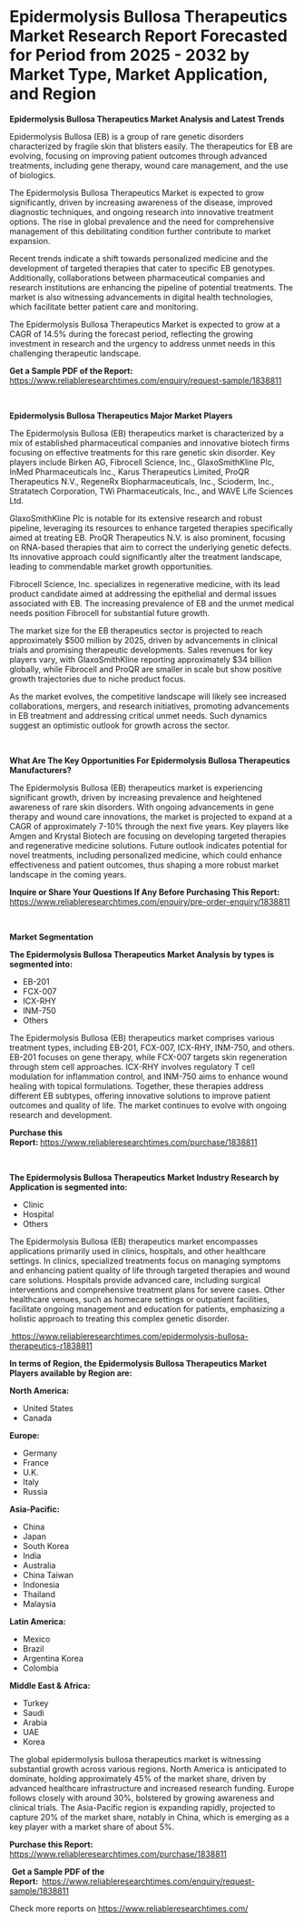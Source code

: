 <p><h1>Epidermolysis Bullosa Therapeutics Market Research Report Forecasted for Period from 2025 -  2032 by Market Type, Market Application, and Region</h1></p><p><strong>Epidermolysis Bullosa Therapeutics Market Analysis and Latest Trends</strong></p>
<p><p>Epidermolysis Bullosa (EB) is a group of rare genetic disorders characterized by fragile skin that blisters easily. The therapeutics for EB are evolving, focusing on improving patient outcomes through advanced treatments, including gene therapy, wound care management, and the use of biologics. </p><p>The Epidermolysis Bullosa Therapeutics Market is expected to grow significantly, driven by increasing awareness of the disease, improved diagnostic techniques, and ongoing research into innovative treatment options. The rise in global prevalence and the need for comprehensive management of this debilitating condition further contribute to market expansion.</p><p>Recent trends indicate a shift towards personalized medicine and the development of targeted therapies that cater to specific EB genotypes. Additionally, collaborations between pharmaceutical companies and research institutions are enhancing the pipeline of potential treatments. The market is also witnessing advancements in digital health technologies, which facilitate better patient care and monitoring. </p><p>The Epidermolysis Bullosa Therapeutics Market is expected to grow at a CAGR of 14.5% during the forecast period, reflecting the growing investment in research and the urgency to address unmet needs in this challenging therapeutic landscape.</p></p>
<p><strong>Get a Sample PDF of the Report:&nbsp;</strong> <a href="https://www.reliableresearchtimes.com/enquiry/request-sample/1838811?utm_campaign=3223&utm_medium=2&utm_source=Github&utm_content=ia&utm_term=09032025&utm_id=epidermolysis-bullosa-therapeutics">https://www.reliableresearchtimes.com/enquiry/request-sample/1838811</a></p>
<p>&nbsp;</p>
<p><strong>Epidermolysis Bullosa Therapeutics Major Market Players</strong></p>
<p><p>The Epidermolysis Bullosa (EB) therapeutics market is characterized by a mix of established pharmaceutical companies and innovative biotech firms focusing on effective treatments for this rare genetic skin disorder. Key players include Birken AG, Fibrocell Science, Inc., GlaxoSmithKline Plc, InMed Pharmaceuticals Inc., Karus Therapeutics Limited, ProQR Therapeutics N.V., RegeneRx Biopharmaceuticals, Inc., Scioderm, Inc., Stratatech Corporation, TWi Pharmaceuticals, Inc., and WAVE Life Sciences Ltd.</p><p>GlaxoSmithKline Plc is notable for its extensive research and robust pipeline, leveraging its resources to enhance targeted therapies specifically aimed at treating EB. ProQR Therapeutics N.V. is also prominent, focusing on RNA-based therapies that aim to correct the underlying genetic defects. Its innovative approach could significantly alter the treatment landscape, leading to commendable market growth opportunities. </p><p>Fibrocell Science, Inc. specializes in regenerative medicine, with its lead product candidate aimed at addressing the epithelial and dermal issues associated with EB. The increasing prevalence of EB and the unmet medical needs position Fibrocell for substantial future growth. </p><p>The market size for the EB therapeutics sector is projected to reach approximately $500 million by 2025, driven by advancements in clinical trials and promising therapeutic developments. Sales revenues for key players vary, with GlaxoSmithKline reporting approximately $34 billion globally, while Fibrocell and ProQR are smaller in scale but show positive growth trajectories due to niche product focus.</p><p>As the market evolves, the competitive landscape will likely see increased collaborations, mergers, and research initiatives, promoting advancements in EB treatment and addressing critical unmet needs. Such dynamics suggest an optimistic outlook for growth across the sector.</p></p>
<p>&nbsp;</p>
<p><strong>What Are The Key Opportunities For Epidermolysis Bullosa Therapeutics Manufacturers?</strong></p>
<p><p>The Epidermolysis Bullosa (EB) therapeutics market is experiencing significant growth, driven by increasing prevalence and heightened awareness of rare skin disorders. With ongoing advancements in gene therapy and wound care innovations, the market is projected to expand at a CAGR of approximately 7-10% through the next five years. Key players like Amgen and Krystal Biotech are focusing on developing targeted therapies and regenerative medicine solutions. Future outlook indicates potential for novel treatments, including personalized medicine, which could enhance effectiveness and patient outcomes, thus shaping a more robust market landscape in the coming years.</p></p>
<p><strong>Inquire or Share Your Questions If Any Before Purchasing This Report:</strong> <a href="https://www.reliableresearchtimes.com/enquiry/pre-order-enquiry/1838811?utm_campaign=3223&utm_medium=2&utm_source=Github&utm_content=ia&utm_term=09032025&utm_id=epidermolysis-bullosa-therapeutics">https://www.reliableresearchtimes.com/enquiry/pre-order-enquiry/1838811</a></p>
<p>&nbsp;</p>
<p><strong>Market Segmentation</strong></p>
<p><strong>The Epidermolysis Bullosa Therapeutics Market Analysis by types is segmented into:</strong></p>
<p><ul><li>EB-201</li><li>FCX-007</li><li>ICX-RHY</li><li>INM-750</li><li>Others</li></ul></p>
<p><p>The Epidermolysis Bullosa (EB) therapeutics market comprises various treatment types, including EB-201, FCX-007, ICX-RHY, INM-750, and others. EB-201 focuses on gene therapy, while FCX-007 targets skin regeneration through stem cell approaches. ICX-RHY involves regulatory T cell modulation for inflammation control, and INM-750 aims to enhance wound healing with topical formulations. Together, these therapies address different EB subtypes, offering innovative solutions to improve patient outcomes and quality of life. The market continues to evolve with ongoing research and development.</p></p>
<p><strong>Purchase this Report:&nbsp;</strong><a href="https://www.reliableresearchtimes.com/purchase/1838811?utm_campaign=3223&utm_medium=2&utm_source=Github&utm_content=ia&utm_term=09032025&utm_id=epidermolysis-bullosa-therapeutics">https://www.reliableresearchtimes.com/purchase/1838811</a></p>
<p>&nbsp;</p>
<p><strong>The Epidermolysis Bullosa Therapeutics Market Industry Research by Application is segmented into:</strong></p>
<p><ul><li>Clinic</li><li>Hospital</li><li>Others</li></ul></p>
<p><p>The Epidermolysis Bullosa (EB) therapeutics market encompasses applications primarily used in clinics, hospitals, and other healthcare settings. In clinics, specialized treatments focus on managing symptoms and enhancing patient quality of life through targeted therapies and wound care solutions. Hospitals provide advanced care, including surgical interventions and comprehensive treatment plans for severe cases. Other healthcare venues, such as homecare settings or outpatient facilities, facilitate ongoing management and education for patients, emphasizing a holistic approach to treating this complex genetic disorder.</p></p>
<p><a href="https://www.reliableresearchtimes.com/epidermolysis-bullosa-therapeutics-r1838811?utm_campaign=3223&utm_medium=2&utm_source=Github&utm_content=ia&utm_term=09032025&utm_id=epidermolysis-bullosa-therapeutics">&nbsp;https://www.reliableresearchtimes.com/epidermolysis-bullosa-therapeutics-r1838811</a></p>
<p><strong>In terms of Region, the Epidermolysis Bullosa Therapeutics Market Players available by Region are:</strong></p>
<p>
    <p> <strong> North America: </strong>
        <ul>
            <li>United States</li>
            <li>Canada</li>
        </ul>
        </p> 
    <p> <strong> Europe: </strong>
        <ul>
            <li>Germany</li>
            <li>France</li>
            <li>U.K.</li>
            <li>Italy</li>
            <li>Russia</li>
        </ul>
        </p> 
    <p> <strong> Asia-Pacific: </strong>
        <ul>
            <li>China</li>
            <li>Japan</li>
            <li>South Korea</li>
            <li>India</li>
            <li>Australia</li>
            <li>China Taiwan</li>
            <li>Indonesia</li>
            <li>Thailand</li>
            <li>Malaysia</li>
        </ul>
        </p> 
    <p> <strong> Latin America: </strong>
        <ul>
            <li>Mexico</li>
            <li>Brazil</li>
            <li>Argentina Korea</li>
            <li>Colombia</li>
        </ul>
        </p> 
    <p> <strong> Middle East & Africa: </strong>
        <ul>
            <li>Turkey</li>
            <li>Saudi</li>
            <li>Arabia</li>
            <li>UAE</li>
            <li>Korea</li>
        </ul>
    </p>
    </p>
<p><p>The global epidermolysis bullosa therapeutics market is witnessing substantial growth across various regions. North America is anticipated to dominate, holding approximately 45% of the market share, driven by advanced healthcare infrastructure and increased research funding. Europe follows closely with around 30%, bolstered by growing awareness and clinical trials. The Asia-Pacific region is expanding rapidly, projected to capture 20% of the market share, notably in China, which is emerging as a key player with a market share of about 5%.</p></p>
<p><strong>Purchase this Report: </strong><a href="https://www.reliableresearchtimes.com/purchase/1838811?utm_campaign=3223&utm_medium=2&utm_source=Github&utm_content=ia&utm_term=09032025&utm_id=epidermolysis-bullosa-therapeutics">https://www.reliableresearchtimes.com/purchase/1838811</a></p>
<p>&nbsp;<strong>Get a Sample PDF of the Report:&nbsp;&nbsp;</strong><a href="https://www.reliableresearchtimes.com/enquiry/request-sample/1838811?utm_campaign=3223&utm_medium=2&utm_source=Github&utm_content=ia&utm_term=09032025&utm_id=epidermolysis-bullosa-therapeutics">https://www.reliableresearchtimes.com/enquiry/request-sample/1838811</a></p>
<p><strong></strong></p>
<p>Check more reports on <a href="https://www.reliableresearchtimes.com/?utm_campaign=3223&utm_medium=2&utm_source=Github&utm_content=ia&utm_term=09032025&utm_id=epidermolysis-bullosa-therapeutics">https://www.reliableresearchtimes.com/</a></p>